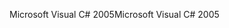 <span data-ttu-id="e05bd-101">Microsoft Visual C# 2005</span><span class="sxs-lookup"><span data-stu-id="e05bd-101">Microsoft Visual C# 2005</span></span>
